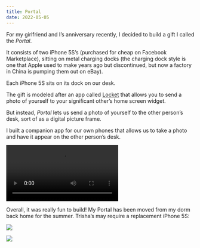 ```yaml
---
title: Portal
date: 2022-05-05
---
```


For my girlfriend and I’s anniversary recently, I decided to build a gift I called the _Portal_.

It consists of two iPhone 5S’s (purchased for cheap on Facebook Marketplace), sitting on metal charging docks (the charging dock style is one that Apple used to make years ago but discontinued, but now a factory in China is pumping them out on eBay).

Each iPhone 5S sits on its dock on our desk.

The gift is modeled after an app called [Locket](https://apps.apple.com/us/app/locket-widget/id1600525061) that allows you to send a photo of yourself to your significant other’s home screen widget.

But instead, _Portal_ lets us send a photo of yourself to the other person’s desk, sort of as a digital picture frame.

I built a companion app for our own phones that allows us to take a photo and have it appear on the other person’s desk.

<video src="/posts/portal/167012786-deb015eb-abe0-443f-ade6-665f603224e4.mp4" controls playsinline></video>

Overall, it was really fun to build! My Portal has been moved from my dorm back home for the summer. Trisha’s may require a replacement iPhone 5S:

![](/posts/portal/167011964-ce597769-75d1-436f-b5c1-2ee40c582742.jpg)

![](/posts/portal/167012214-37434185-de61-48d1-ae9c-9427716e936a.jpeg)
